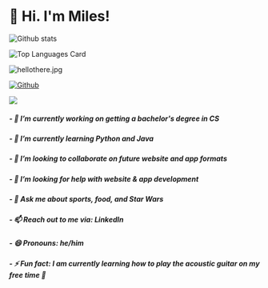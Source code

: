 # 👋 Hi. I'm Miles!

![Github stats](https://github-readme-stats.vercel.app/api?username=miles-akio&theme=monokai&show_icons=true)

![Top Languages Card](https://github-readme-stats.vercel.app/api/top-langs/?username=miles-akio&theme=monokai&show_icons=true)

![hellothere.jpg](https://rushter.com/counter.svg)

[![Github](https://img.shields.io/github/followers/miles-akio?label=Follow&style=social)](https://github.com/miles-akio)

![](https://visitor-badge.laobi.icu/badge?page_id=miles-akio.miles-akio)






##### - 🔭 I’m currently working on getting a bachelor's degree in CS
##### - 🌱 I’m currently learning Python and Java
##### - 👯 I’m looking to collaborate on future website and app formats
##### - 🤔 I’m looking for help with website & app development
##### - 💬 Ask me about sports, food, and Star Wars
##### - 📫 Reach out to me via: LinkedIn
##### - 😄 Pronouns: he/him
##### - ⚡ Fun fact: I am currently learning how to play the acoustic guitar on my free time 🎸 
